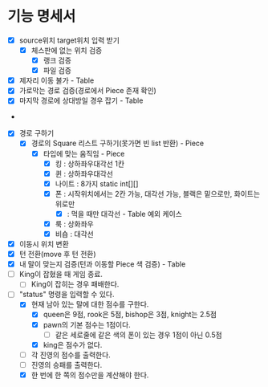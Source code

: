 # 기능 명세서

- [x] source위치 target위치 입력 받기
    - [x] 체스판에 없는 위치 검증
        - [x] 랭크 검증
        - [x] 파일 검증
- [x] 제자리 이동 불가 - Table
- [x] 가로막는 경로 검증(경로에서 Piece 존재 확인)
- [x] 마지막 경로에 상대방일 경우 잡기 - Table
-
- [x] 경로 구하기
    - [x] 경로의 Square 리스트 구하기(못가면 빈 list 반환) - Piece
        - [x] 타입에 맞는 움직임 - Piece
            - [x] 킹 : 상하좌우대각선 1칸
            - [x] 퀸 : 상하좌우대각선
            - [x] 나이트 : 8가지 static int[][]
            - [x] 폰 : 시작위치에서는 2칸 가능, 대각선 가능, 블랙은 밑으로만, 화이트는 위로만
                - [x] : 먹을 때만 대각선 - Table 예외 케이스
            - [x] 룩 : 상화좌우
            - [x] 비숍 : 대각선
- [x] 이동시 위치 변환
- [x] 턴 전환(move 후 턴 전환)
- [x] 내 말이 맞는지 검증(턴과 이동할 Piece 색 검증) - Table
- [ ] King이 잡혔을 때 게임 종료.
    - [ ] King이 잡히는 경우 패배한다.
- [ ] "status" 명령을 입력할 수 있다.
    - [x] 현재 남아 있는 말에 대한 점수를 구한다.
        - [x] queen은 9점, rook은 5점, bishop은 3점, knight는 2.5점
        - [x] pawn의 기본 점수는 1점이다.
            - [ ] 같은 세로줄에 같은 색의 폰이 있는 경우 1점이 아닌 0.5점
        - [x] king은 점수가 없다.
    - [ ] 각 진영의 점수를 출력한다.
    - [ ] 진영의 승패를 출력한다.
    - [x] 한 번에 한 쪽의 점수만을 계산해야 한다.
